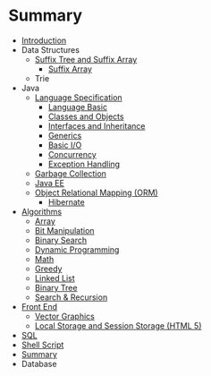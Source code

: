 # Summary

* [Introduction](README.md)
* Data Structures
   * [Suffix Tree and Suffix Array](suffix_tree_and_suffix_array.md)
       * [Suffix Array](suffix_array.md)
   * Trie
* Java
   * [Language Specification](java_language_specification.md)
       * [Language Basic](java_language_basic.md)
       * [Classes and Objects](java_classes_and_objects.md)
       * [Interfaces and Inheritance](interfaces_and_inheritance.md)
       * [Generics](java_generics.md)
       * [Basic I/O](basic_io.md)
       * [Concurrency](java_concurrency.md)
       * [Exception Handling](exception_handling.md)
   * [Garbage Collection](garbage_collection.md)
   * [Java EE](java-ee.md)
   * [Object Relational Mapping (ORM)](object_relational_mapping.md)
       * [Hibernate](hibernate.md)
* [Algorithms](algorithms.md)
   * [Array](array.md)
   * [Bit Manipulation](bit_manipulation.md)
   * [Binary Search](binary_search.md)
   * [Dynamic Programming](dynamic_programming.md)
   * [Math](math.md)
   * [Greedy](greedy.md)
   * [Linked List](linked_list.md)
   * [Binary Tree](binary_tree.md)
   * [Search & Recursion](search_&_recursion.md)
* [Front End](front_end.md)
   * [Vector Graphics](vector_graphics.md)
   * [Local Storage and Session Storage (HTML 5)](local_storage_and_session_storage.md)
* [SQL](sql.md)
* [Shell Script](shell_script.md)
* [Summary](SUMMARY.md)
* Database

